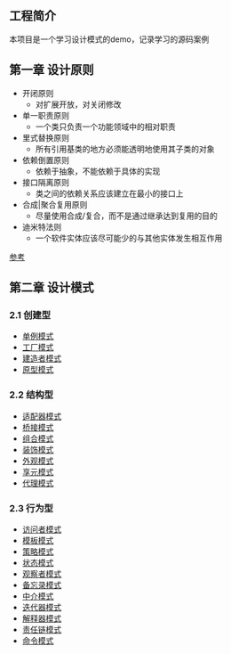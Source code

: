 ## 工程简介
本项目是一个学习设计模式的demo，记录学习的源码案例

## 第一章 设计原则
* 开闭原则
  * 对扩展开放，对关闭修改
* 单一职责原则
  * 一个类只负责一个功能领域中的相对职责 
* 里式替换原则
  * 所有引用基类的地方必须能透明地使用其子类的对象 
* 依赖倒置原则
  * 依赖于抽象，不能依赖于具体的实现
* 接口隔离原则
  * 类之间的依赖关系应该建立在最小的接口上 
* 合成|聚合复用原则
  * 尽量使用合成/复合，而不是通过继承达到复用的目的 
* 迪米特法则
  * 一个软件实体应该尽可能少的与其他实体发生相互作用

[参考](https://blog.csdn.net/Youth_lql/article/details/117884540)
## 第二章 设计模式
### 2.1 创建型
* [单例模式](https://github.com/VegetablePigs/desig_pattern_demo/blob/master/%E5%8D%95%E4%BE%8B%E6%A8%A1%E5%BC%8F.md)
* [工厂模式]()
* [建造者模式]()
* [原型模式]()
### 2.2 结构型
* [适配器模式]()
* [桥接模式]()
* [组合模式]()
* [装饰模式]()
* [外观模式]()
* [享元模式]()
* [代理模式]()
### 2.3 行为型
* [访问者模式]()
* [模板模式]()
* [策略模式]()
* [状态模式]()
* [观察者模式]()
* [备忘录模式]()
* [中介模式]()
* [迭代器模式]()
* [解释器模式]()
* [责任链模式]()
* [命令模式]()
